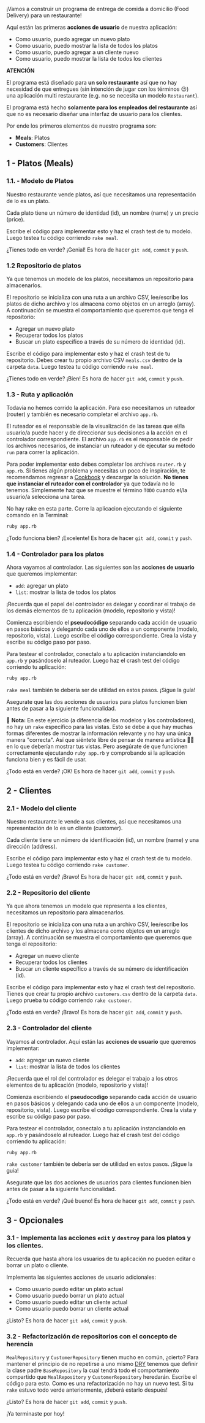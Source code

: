¡Vamos a construir un programa de entrega de comida a domicilio (Food Delivery) para un restaurante!

Aquí están las primeras **acciones de usuario** de nuestra aplicación:

- Como usuario, puedo agregar un nuevo plato
- Como usuario, puedo mostrar la lista de todos los platos
- Como usuario, puedo agregar a un cliente nuevo
- Como usuario, puedo mostrar la lista de todos los clientes

**ATENCIÓN**

El programa está diseñado para **un solo restaurante** así que no hay necesidad de que entregues (sin intención de jugar con los términos 😉) una aplicación multi restaurante (e.g. no se necesita un modelo `Restaurant`).

El programa está hecho **solamente para los empleados del restaurante** así que no es necesario diseñar una interfaz de usuario para los clientes.

Por ende los primeros elementos de nuestro programa son:
- **Meals**: Platos
- **Customers**: Clientes

## 1 - Platos (Meals)

### 1.1. - Modelo de Platos

Nuestro restaurante vende platos, así que necesitamos una representación de lo es un plato.

Cada plato tiene un número de identidad (id), un nombre (name) y un precio (price).

Escribe el código para implementar esto y haz el crash test de tu modelo. Luego testea tu código corriendo `rake meal`.

¿Tienes todo en verde? ¡Genial! Es hora de hacer `git add`, `commit` y `push`.

### 1.2 Repositorio de platos

Ya que tenemos un modelo de los platos, necesitamos un repositorio para almacenarlos.

El repositorio se inicializa con una ruta a un archivo CSV, lee/escribe los platos de dicho archivo y los almacena como objetos en un arreglo (array). A continuación se muestra el comportamiento que queremos que tenga el repositorio:
- Agregar un nuevo plato
- Recuperar todos los platos
- Buscar un plato específico a través de su número de identidad (id).

Escribe el código para implementar esto y haz el crash test de tu repositorio. Debes crear tu propio archivo CSV `meals.csv` dentro de la carpeta `data`. Luego testea tu código corriendo `rake meal`.

¿Tienes todo en verde? ¡Bien! Es hora de hacer `git add`, `commit` y `push`.

### 1.3 - Ruta y aplicación

 Todavía no hemos corrido la aplicación. Para eso necesitamos un ruteador (router) y también es necesario completar el archivo `app.rb`.

El ruteador es el responsable de la visualización de las tareas que el/la usuario/a puede hacer y de direccionar sus decisiones a la acción en el controlador correspondiente. El archivo `app.rb` es el responsable de pedir los archivos necesarios, de instanciar un ruteador y de ejecutar su método `run` para correr la aplicación.

Para poder implementar esto debes completar los archivos `router.rb` y `app.rb`. Si tienes algún problema y necesitas un poco de inspiración, te recomendamos regresar a [Cookbook](https://kitt.lewagon.com/camps/<user.batch_slug>/challenges?path=02-OOP%2F03-Cookbook%2F02-Cookbook) y descargar la solución. **No tienes que instanciar el ruteador con el controlador** ya que todavía no lo tenemos. Simplemente haz que se muestre el término `TODO` cuando el/la usuario/a selecciona una tarea.

No hay rake en esta parte. Corre la aplicacion ejecutando el siguiente comando en la Terminal:

```bash
ruby app.rb
```

¿Todo funciona bien? ¡Excelente! Es hora de hacer `git add`, `commit` y `push`.

### 1.4 - Controlador para los platos

Ahora vayamos al controlador. Las siguientes son las **acciones de usuario** que queremos implementar:
- `add`: agregar un plato
- `list`: mostrar la lista de todos los platos

¡Recuerda que el papel del controlador es delegar y coordinar el trabajo de los demás elementos de tu aplicación (modelo, repositorio y vista)!

Comienza escribiendo el **pseudocódigo** separando cada acción de usuario en pasos básicos y delegando cada uno de ellos a un componente (modelo, repositorio, vista). Luego escribe el código correspondiente. Crea la vista y escribe su código paso por paso.

Para testear el controlador, conectalo a tu aplicación instanciandolo en `app.rb` y pasándoselo al ruteador. Luego haz el crash test del código corriendo tu aplicación:

```bash
ruby app.rb
```

`rake meal` también te debería ser de utilidad en estos pasos. ¡Sigue la guía!

Asegurate que las dos acciones de usuarios para platos funcionen bien antes de pasar a la siguiente funcionalidad.

📝 **Nota:** En este ejercicio (a diferencia de los modelos y los controladores), no hay un `rake` específico para las vistas. Esto se debe a que hay muchas formas diferentes de mostrar la información relevante y no hay una única manera "correcta". Así que siéntete libre de pensar de manera artística 🧑‍🎨 en lo que deberían mostrar tus vistas. Pero asegúrate de que funcionen correctamente ejecutando `ruby app.rb` y comprobando si la aplicación funciona bien y es fácil de usar.

¿Todo está en verde? ¡OK! Es hora de hacer `git add`, `commit` y `push`.

## 2 - Clientes

### 2.1 - Modelo del cliente

Nuestro restaurante le vende a sus clientes,  así que necesitamos una representación de lo es un cliente (customer).

Cada cliente tiene un número de identificación (id), un nombre (name) y una dirección (address).

Escribe el código para implementar esto y haz el crash test de tu modelo. Luego testea tu código corriendo `rake customer`.

¿Todo está en verde? ¡Bravo! Es hora de hacer `git add`, `commit` y `push`.

### 2.2 - Repositorio del cliente

Ya que ahora tenemos un modelo que representa a los clientes, necesitamos un repositorio para almacenarlos.

El repositorio se inicializa con una ruta a un archivo CSV, lee/escribe los clientes de dicho archivo y los almacena como objetos en un arreglo (array). A continuación se muestra el comportamiento que queremos que tenga el repositorio:
- Agregar un nuevo cliente
- Recuperar todos los clientes
- Buscar un cliente específico a través de su número de identificación (id).

Escribe el código para implementar esto y haz el crash test del repositorio. Tienes que crear tu propio archivo `customers.csv`  dentro de la carpeta `data`. Luego prueba tu código corriendo `rake customer`.

¿Todo está en verde? ¡Bravo! Es hora de hacer `git add`, `commit` y `push`.

### 2.3 - Controlador del cliente

Vayamos al controlador. Aquí están las **acciones de usuario** que queremos implementar:
- `add`: agregar un nuevo cliente
- `list`: mostrar la lista de todos los clientes

¡Recuerda que el rol del controlador es delegar el trabajo a los otros elementos de tu aplicación (modelo, repositorio y vista)!

Comienza escribiendo el **pseudocodigo** separando cada acción de usuario en pasos básicos y delegando cada uno de ellos a un componente (modelo, repositorio, vista). Luego escribe el código correspondiente. Crea la vista y escribe su código paso por paso.

Para testear el controlador, conectalo a tu aplicación instanciandolo en `app.rb` y pasándoselo al ruteador. Luego haz el crash test del código corriendo tu aplicación:

```bash
ruby app.rb
```

`rake customer` también te debería ser de utilidad en estos pasos. ¡Sigue la guia!

Asegurate que las dos acciones de usuarios para clientes funcionen bien antes de pasar a la siguiente funcionalidad.

¿Todo está en verde? ¡Qué bueno! Es hora de hacer `git add`, `commit` y `push`.

## 3 - Opcionales

### 3.1 - Implementa las acciones `edit` y `destroy` para los platos y los clientes.

Recuerda que hasta ahora los usuarios de tu aplicación no pueden editar o borrar un plato o cliente.

Implementa las siguientes acciones de usuario adicionales:
- Como usuario puedo editar un plato actual
- Como usuario puedo borrar un plato actual
- Como usuario puedo editar un cliente actual
- Como usuario puedo borrar un cliente actual

¿Listo? Es hora de hacer `git add`, `commit` y `push`.

### 3.2 - Refactorización de repositorios con el concepto de  herencia

`MealRepository` y `CustomerRepository` tienen mucho en común, ¿cierto? Para mantener el principio de no repetirse a uno mismo [DRY](https://en.wikipedia.org/wiki/Don%27t_repeat_yourself) tenemos que definir la clase padre `BaseRepository` la cual tendrá todo el comportamiento compartido que `MealRepository` y `CustomerRepository` heredarán.
Escribe el código para esto. Como es una refactorización no hay un nuevo test. Si tu `rake` estuvo todo verde anteriormente, ¡deberá estarlo después!

¿Listo? Es hora de hacer `git add`, `commit` y `push`.

¡Ya terminaste por hoy!
